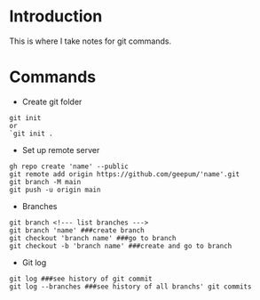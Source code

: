 # Introduction

This is where I take notes for git commands.

# Commands

- Create git folder
```
git init
or
`git init .
```

- Set up remote server
```
gh repo create 'name' --public
git remote add origin https://github.com/geepum/'name'.git
git branch -M main
git push -u origin main
```

- Branches
```
git branch <!--- list branches --->
git branch 'name' ###create branch
git checkout 'branch name' ###go to branch
git checkout -b 'branch name' ###create and go to branch
```

- Git log
```
git log ###see history of git commit
git log --branches ###see history of all branchs' git commits
```
